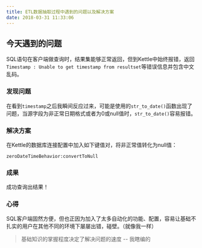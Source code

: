 ```yaml
---
title: ETL数据抽取过程中遇到的问题以及解决方案
date: 2018-03-31 11:33:06
---
```


## 今天遇到的问题
SQL语句在客户端做查询时，结果集能够正常返回，但到Kettle中始终报错，返回`Timestamp : Unable to get timestamp from resultset`等错误信息并包含中文乱码。
### **发现问题**
在看到`timestamp`之后我瞬间反应过来，可能是使用的`str_to_date()`函数出现了问题，当源字段为非正常日期格式或者为0或null值时，`str_to_date()`容易报错。
### **解决方案**
在Kettle的数据库连接配置中加入如下键值对，将非正常值转化为null值：
```
zeroDateTimeBehavior:convertToNull
```
### **成果**
成功查询出结果！
### **心得**
SQL客户端固然方便，但也正因为加入了太多自动化的功能、配置，容易让基础不扎实的用户在其他不同的环境下屡屡出错，碰壁。（就像我一样）
>基础知识的掌握程度决定了解决问题的速度
> -- 我瞎编的
